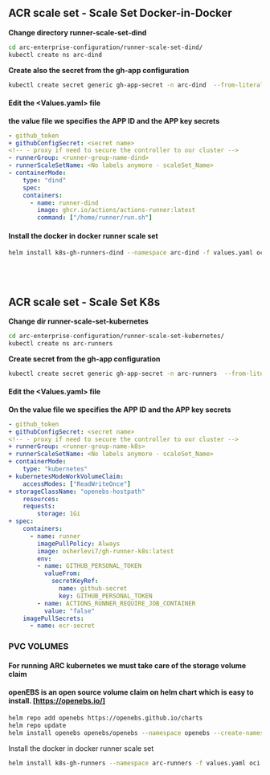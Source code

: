 

## ACR scale set - Scale Set Docker-in-Docker 

**Change directory runner-scale-set-dind**
```sh
cd arc-enterprise-configuration/runner-scale-set-dind/
kubectl create ns arc-dind
```
**Create also the secret from the gh-app configuration**
```sh
kubectl create secret generic gh-app-secret -n arc-dind  --from-literal=github_app_id=720406 --from-literal=github_app_installation_id=45710105 --from-literal=github_app_private_key="$(cat /Users/osherlevi/Desktop/k8s-app-gh-runner.pem)" 
```

#### Edit the <Values.yaml> file
**the value file we specifies the APP ID and the APP key secrets**

```yaml
- github_token
+ githubConfigSecret: <secret name>
<!-- - proxy if need to secure the controller to our cluster -->
- runnerGroup: <runner-group-name-dind>
- runnerScaleSetName: <No labels anymore - scaleSet_Name>
- containerMode:    
    type: "dind"
    spec:
    containers:
      - name: runner-dind
        image: ghcr.io/actions/actions-runner:latest
        command: ["/home/runner/run.sh"]
```
#### Install the docker in docker runner scale set
```sh
helm install k8s-gh-runners-dind --namespace arc-dind -f values.yaml oci://ghcr.io/actions/actions-runner-controller-charts/gha-runner-scale-set 
```
<br>
<br>

## ACR scale set - Scale Set K8s
**Change dir runner-scale-set-kubernetes**
```sh 
cd arc-enterprise-configuration/runner-scale-set-kubernetes/
kubectl create ns arc-runners
```
**Create secret from the gh-app configuration**
```sh
kubectl create secret generic gh-app-secret -n arc-runners  --from-literal=github_app_id=720406 --from-literal=github_app_installation_id=45710105 --from-literal=github_app_private_key="$(cat /Users/osherlevi/Desktop/k8s-app-gh-runner.pem)" 
```


#### Edit the <Values.yaml> file
**On the value file we specifies the APP ID and the APP key secrets**
```yaml
- github_token
+ githubConfigSecret: <secret name>
<!-- - proxy if need to secure the controller to our cluster -->
+ runnerGroup: <runner-group-name-k8s>
+ runnerScaleSetName: <No labels anymore - scaleSet_Name>
+ containerMode:    
    type: "kubernetes"
+ kubernetesModeWorkVolumeClaim:
    accessModes: ["ReadWriteOnce"]
+ storageClassName: "openebs-hostpath"
    resources:
    requests:
        storage: 1Gi
+ spec:
    containers:
      - name: runner
        imagePullPolicy: Always
        image: osherlevi7/gh-runner-k8s:latest
        env:
        - name: GITHUB_PERSONAL_TOKEN 
          valueFrom:
            secretKeyRef:
              name: github-secret
              key: GITHUB_PERSONAL_TOKEN
        - name: ACTIONS_RUNNER_REQUIRE_JOB_CONTAINER
          value: "false"
    imagePullSecrets:
      - name: ecr-secret
```

### PVC VOLUMES
#### For running ARC kubernetes we must take care of the storage volume claim 
#### openEBS is an open source volume claim on helm chart which is easy to install.  [https://openebs.io/]

```sh
helm repo add openebs https://openebs.github.io/charts
helm repo update 
helm install openebs openebs/openebs --namespace openebs --create-namespace
```

Install the docker in docker runner scale set 
```sh
helm install k8s-gh-runners --namespace arc-runners -f values.yaml oci://ghcr.io/actions/actions-runner-controller-charts/gha-runner-scale-set 
```
